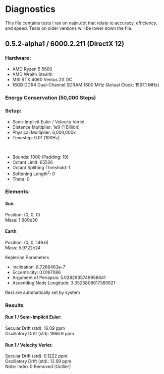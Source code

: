 # Diagnostics
This file contains tests I ran on najm.dot that relate to accuracy, efficiency, and speed.
Tests on older versions will be lower down the file.

## 0.5.2-alpha1 / 6000.2.2f1 (DirectX 12)
### Hardware:  
- AMD Ryzen 5 5600  
- AMD Wraith Stealth  
- MSI RTX 4060 Ventus 2X OC  
- 16GB DDR4 Dual-Channel SDRAM 1600 MHz (Actual Clock: 1597.1 MHz)  

### Energy Conservation (50,000 Steps)
### Setup:
- Semi-Implicit Euler / Velocity Verlet  
- Distance Multiplier: 1e9 (1 Billion)  
- Physical Multiplier: 6,000,000x  
- Timestep: 0.01 (100Hz) 
<br>

- Bounds: 1000 (Padding: 10)
- Octant Limit: 65536
- Octant Splitting Threshold: 1
- Softening Length<sup>2</sup>: 0
- Theta: 0

### Elements:
#### Sun
Position: (0, 0, 0)  
Mass: 1.989e30

#### Earth
Position: (0, 0, 149.6)  
Mass: 5.9722e24

Keplerian Parameters  
- Inclination: 8.7266463e-7  
- Eccentricity: 0.0167086  
- Argument of Periapsis: 5.0282935749956641  
- Ascending Node Longitude: 3.0525808617380821

Rest are automatically set by system  

### Results
#### Run 1 / Semi-Implicit Euler:
Secular Drift (std): 16.09 ppm  
Oscillatory Drift (std): 1966.9 ppm  

#### Run 1 / Velocity Verlet:  
Secular Drift (std): 0.1222 ppm  
Oscillatory Drift (std): 12.69 ppm  
Note: Index 0 Removed (Outlier)  
